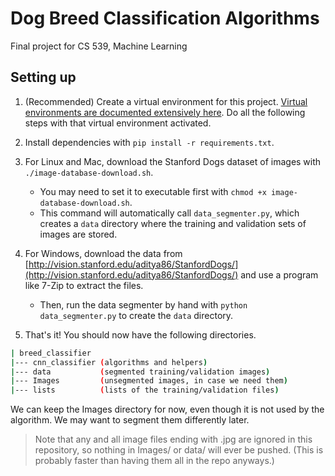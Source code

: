 # Dog Breed Classification Algorithms
Final project for CS 539, Machine Learning

## Setting up

1. (Recommended) Create a virtual environment for this project.
[Virtual environments are documented extensively here](https://virtualenv.pypa.io/en/latest/userguide/). Do all the 
 following steps with that virtual environment activated.

2. Install dependencies with `pip install -r requirements.txt`.

3. For Linux and Mac, download the Stanford Dogs dataset of images with
`./image-database-download.sh`. 

    - You may need to set it to executable first with 
`chmod +x image-database-download.sh`.  
    - This command will automatically call `data_segmenter.py`, 
    which creates a `data` directory where the training and validation 
    sets of images are stored.

4. For Windows, download the 
data from [http://vision.stanford.edu/aditya86/StanfordDogs/](http://vision.stanford.edu/aditya86/StanfordDogs/) and use
a program like 7-Zip to extract the files. 
     - Then, run the data segmenter by hand with `python data_segmenter.py` 
     to create the `data` directory.

5. That's it! You should now have the following directories.
```bash
| breed_classifier
|--- cnn_classifier (algorithms and helpers)
|--- data           (segmented training/validation images)
|--- Images         (unsegmented images, in case we need them)
|--- lists          (lists of the training/validation files)
```

We can keep the Images directory for now, even though it is not
used by the algorithm. We may want to segment them differently later.

> Note that any and all image files ending with .jpg are ignored
in this repository, so nothing in Images/ or data/ will ever be
pushed. (This is probably faster than having them all in the repo anyways.)